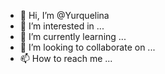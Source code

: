 - 👋 Hi, I’m @Yurquelina
- 👀 I’m interested in ...
- 🌱 I’m currently learning ...
- 💞️ I’m looking to collaborate on ...
- 📫 How to reach me ...

<!---
Yurquelina/Yurquelina is a ✨ special ✨ repository because its `README.md` (this file) appears on your GitHub profile.
You can click the Preview link to take a look at your changes.
--->
